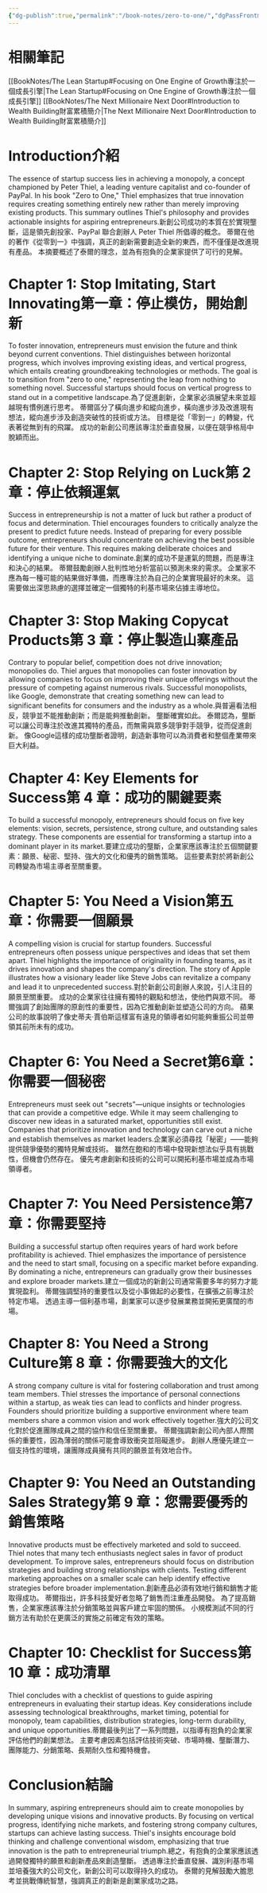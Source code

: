 ```yaml
---
{"dg-publish":true,"permalink":"/book-notes/zero-to-one/","dgPassFrontmatter":true}
---
```


# 相關筆記
[[BookNotes/The Lean Startup#Focusing on One Engine of Growth專注於一個成長引擎\|The Lean Startup#Focusing on One Engine of Growth專注於一個成長引擎]]
[[BookNotes/The Next Millionaire Next Door#Introduction to Wealth Building財富累積簡介\|The Next Millionaire Next Door#Introduction to Wealth Building財富累積簡介]]
# Introduction介紹

The essence of startup success lies in achieving a monopoly, a concept championed by Peter Thiel, a leading venture capitalist and co-founder of PayPal. In his book "Zero to One," Thiel emphasizes that true innovation requires creating something entirely new rather than merely improving existing products. This summary outlines Thiel's philosophy and provides actionable insights for aspiring entrepreneurs.新創公司成功的本質在於實現壟斷，這是領先創投家、PayPal 聯合創辦人 Peter Thiel 所倡導的概念。 蒂爾在他的著作《從零到一》中強調，真正的創新需要創造全新的東西，而不僅僅是改進現有產品。 本摘要概述了泰爾的理念，並為有抱負的企業家提供了可行的見解。

# Chapter 1: Stop Imitating, Start Innovating第一章：停止模仿，開始創新

To foster innovation, entrepreneurs must envision the future and think beyond current conventions. Thiel distinguishes between horizontal progress, which involves improving existing ideas, and vertical progress, which entails creating groundbreaking technologies or methods. The goal is to transition from "zero to one," representing the leap from nothing to something novel. Successful startups should focus on vertical progress to stand out in a competitive landscape.為了促進創新，企業家必須展望未來並超越現有慣例進行思考。 蒂爾區分了橫向進步和縱向進步，橫向進步涉及改進現有想法，縱向進步涉及創造突破性的技術或方法。 目標是從「零到一」的轉變，代表著從無到有的飛躍。 成功的新創公司應該專注於垂直發展，以便在競爭格局中脫穎而出。

# Chapter 2: Stop Relying on Luck第 2 章：停止依賴運氣

Success in entrepreneurship is not a matter of luck but rather a product of focus and determination. Thiel encourages founders to critically analyze the present to predict future needs. Instead of preparing for every possible outcome, entrepreneurs should concentrate on achieving the best possible future for their venture. This requires making deliberate choices and identifying a unique niche to dominate.創業的成功不是運氣的問題，而是專注和決心的結果。 蒂爾鼓勵創辦人批判性地分析當前以預測未來的需求。 企業家不應為每一種可能的結果做好準備，而應專注於為自己的企業實現最好的未來。 這需要做出深思熟慮的選擇並確定一個獨特的利基市場來佔據主導地位。

# Chapter 3: Stop Making Copycat Products第 3 章：停止製造山寨產品

Contrary to popular belief, competition does not drive innovation; monopolies do. Thiel argues that monopolies can foster innovation by allowing companies to focus on improving their unique offerings without the pressure of competing against numerous rivals. Successful monopolists, like Google, demonstrate that creating something new can lead to significant benefits for consumers and the industry as a whole.與普遍看法相反，競爭並不能推動創新；而是能夠推動創新。 壟斷確實如此。 泰爾認為，壟斷可以讓公司專注於改進其獨特的產品，而無需與眾多競爭對手競爭，從而促進創新。 像Google這樣的成功壟斷者證明，創造新事物可以為消費者和整個產業帶來巨大利益。

# Chapter 4: Key Elements for Success第 4 章：成功的關鍵要素

To build a successful monopoly, entrepreneurs should focus on five key elements: vision, secrets, persistence, strong culture, and outstanding sales strategy. These components are essential for transforming a startup into a dominant player in its market.要建立成功的壟斷，企業家應該專注於五個關鍵要素：願景、秘密、堅持、強大的文化和優秀的銷售策略。 這些要素對於將新創公司轉變為市場主導者至關重要。

# Chapter 5: You Need a Vision第五章：你需要一個願景

A compelling vision is crucial for startup founders. Successful entrepreneurs often possess unique perspectives and ideas that set them apart. Thiel highlights the importance of originality in founding teams, as it drives innovation and shapes the company's direction. The story of Apple illustrates how a visionary leader like Steve Jobs can revitalize a company and lead it to unprecedented success.對於新創公司創辦人來說，引人注目的願景至關重要。 成功的企業家往往擁有獨特的觀點和想法，使他們與眾不同。 蒂爾強調了創始團隊的原創性的重要性，因為它推動創新並塑造公司的方向。 蘋果公司的故事說明了像史蒂夫·賈伯斯這樣富有遠見的領導者如何能夠重振公司並帶領其前所未有的成功。

# Chapter 6: You Need a Secret第6章：你需要一個秘密

Entrepreneurs must seek out "secrets"—unique insights or technologies that can provide a competitive edge. While it may seem challenging to discover new ideas in a saturated market, opportunities still exist. Companies that prioritize innovation and technology can carve out a niche and establish themselves as market leaders.企業家必須尋找「秘密」——能夠提供競爭優勢的獨特見解或技術。 雖然在飽和的市場中發現新想法似乎具有挑戰性，但機會仍然存在。 優先考慮創新和技術的公司可以開拓利基市場並成為市場領導者。

# Chapter 7: You Need Persistence第7章：你需要堅持

Building a successful startup often requires years of hard work before profitability is achieved. Thiel emphasizes the importance of persistence and the need to start small, focusing on a specific market before expanding. By dominating a niche, entrepreneurs can gradually grow their businesses and explore broader markets.建立一個成功的新創公司通常需要多年的努力才能實現盈利。 蒂爾強調堅持的重要性以及從小事做起的必要性，在擴張之前專注於特定市場。 透過主導一個利基市場，創業家可以逐步發展業務並開拓更廣闊的市場。

# Chapter 8: You Need a Strong Culture第 8 章：你需要強大的文化

A strong company culture is vital for fostering collaboration and trust among team members. Thiel stresses the importance of personal connections within a startup, as weak ties can lead to conflicts and hinder progress. Founders should prioritize building a supportive environment where team members share a common vision and work effectively together.強大的公司文化對於促進團隊成員之間的協作和信任至關重要。 蒂爾強調新創公司內部人際關係的重要性，因為薄弱的關係可能會導致衝突並阻礙進步。 創辦人應優先建立一個支持性的環境，讓團隊成員擁有共同的願景並有效地合作。

# Chapter 9: You Need an Outstanding Sales Strategy第 9 章：您需要優秀的銷售策略

Innovative products must be effectively marketed and sold to succeed. Thiel notes that many tech enthusiasts neglect sales in favor of product development. To improve sales, entrepreneurs should focus on distribution strategies and building strong relationships with clients. Testing different marketing approaches on a smaller scale can help identify effective strategies before broader implementation.創新產品必須有效地行銷和銷售才能取得成功。 蒂爾指出，許多科技愛好者忽略了銷售而注重產品開發。 為了提高銷售，企業家應該專注於分銷策略並與客戶建立牢固的關係。 小規模測試不同的行銷方法有助於在更廣泛的實施之前確定有效的策略。

# Chapter 10: Checklist for Success第 10 章：成功清單

Thiel concludes with a checklist of questions to guide aspiring entrepreneurs in evaluating their startup ideas. Key considerations include assessing technological breakthroughs, market timing, potential for monopoly, team capabilities, distribution strategies, long-term durability, and unique opportunities.蒂爾最後列出了一系列問題，以指導有抱負的企業家評估他們的創業想法。 主要考慮因素包括評估技術突破、市場時機、壟斷潛力、團隊能力、分銷策略、長期耐久性和獨特機會。

# Conclusion結論

In summary, aspiring entrepreneurs should aim to create monopolies by developing unique visions and innovative products. By focusing on vertical progress, identifying niche markets, and fostering strong company cultures, startups can achieve lasting success. Thiel's insights encourage bold thinking and challenge conventional wisdom, emphasizing that true innovation is the path to entrepreneurial triumph.總之，有抱負的企業家應該透過開發獨特的願景和創新產品來創造壟斷。 透過專注於垂直發展、識別利基市場並培養強大的公司文化，新創公司可以取得持久的成功。 泰爾的見解鼓勵大膽思考並挑戰傳統智慧，強調真正的創新是創業家成功之路。